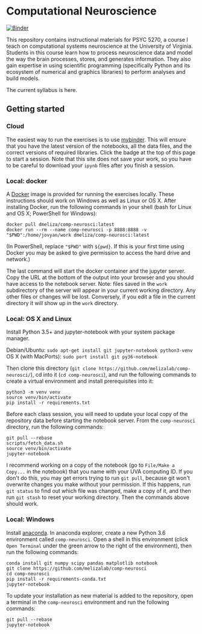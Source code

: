 
# Computational Neuroscience

[![Binder](https://mybinder.org/badge.svg)](https://mybinder.org/v2/gh/melizalab/comp-neurosci.git/master)

This repository contains instructional materials for PSYC 5270, a course I teach on computational systems neuroscience at the University of Virginia. Students in this course learn how to process neuroscience data and model the way the brain processes, stores, and generates information. They also gain expertise in using scientific programming (specifically Python and its ecosystem of numerical and graphics libraries) to perform analyses and build models.

The current syllabus is here.

## Getting started

### Cloud

The easiest way to run the exercises is to use [mybinder](https://mybinder.org). This will ensure that you have the latest version of the notebooks, all the data files, and the correct versions of required libraries. Click the badge at the top of this page to start a session. Note that this site does not save your work, so you have to be careful to download your `ipynb` files after you finish a session.

### Local: docker

A [Docker](https://docker.com) image is provided for running the exercises locally. These instructions should work on Windows as well as Linux or OS X.  After installing Docker, run the following commands in your shell (bash for Linux and OS X; PowerShell for Windows):

``` shell
docker pull dmeliza/comp-neurosci:latest
docker run --rm --name comp-neurosci -p 8888:8888 -v "$PWD":/home/jovyan/work dmeliza/comp-neurosci:latest
```

(In PowerShell, replace `"$PWD"` with `${pwd}`. If this is your first time using Docker you may be asked to give permission to access the hard drive and network.)

The last command will start the docker container and the jupyter server. Copy the URL at the bottom of the output into your browser and you should have access to the notebook server. Note: files saved in the `work` subdirectory of the server will appear in your current working directory. Any other files or changes will be lost. Conversely, if you edit a file in the current directory it will show up in the `work` directory.

### Local: OS X and Linux

Install Python 3.5+ and jupyter-notebook with your system package manager.

Debian/Ubuntu: `sudo apt-get install git jupyter-notebook python3-venv`
OS X (with MacPorts): `sudo port install git py36-notebook`

Then clone this directory (`git clone https://github.com/melizalab/comp-neurosci/`), cd into it (`cd comp-neurosci`), and run the following commands to create a virtual environment and install prerequisites into it:

``` shell
python3 -m venv venv
source venv/bin/activate
pip install -r requirements.txt
```

Before each class session, you will need to update your local copy of the repository data before starting the notebook server. From the `comp-neurosci` directory, run the following commands:

``` shell
git pull --rebase
scripts/fetch_data.sh
source venv/bin/activate
jupyter-notebook
```

I recommend working on a copy of the notebook (go to `File/Make a Copy...` in the notebook) that you name with your UVA computing ID. If you don't do this, you may get errors trying to run `git pull`, because git won't overwrite changes you make without your permission. If this happens, run `git status` to find out which file was changed, make a copy of it, and then run `git stash` to reset your working directory. Then the commands above should work.

### Local: Windows

Install [anaconda](https://www.anaconda.com/distribution/). In anaconda explorer, create a new Python 3.6 environment called `comp-neurosci`. Open a shell in this environment (click `Open Terminal` under the green arrow to the right of the environment), then run the following commands:

``` shell
conda install git numpy scipy pandas matplotlib notebook
git clone https://github.com/melizalab/comp-neurosci
cd comp-neurosci
pip install -r requirements-conda.txt
jupyter-notebook
```

To update your installation as new material is added to the repository, open a terminal in the `comp-neurosci` environment and run the following commands:

``` shell
git pull --rebase
jupyter-notebook
```
